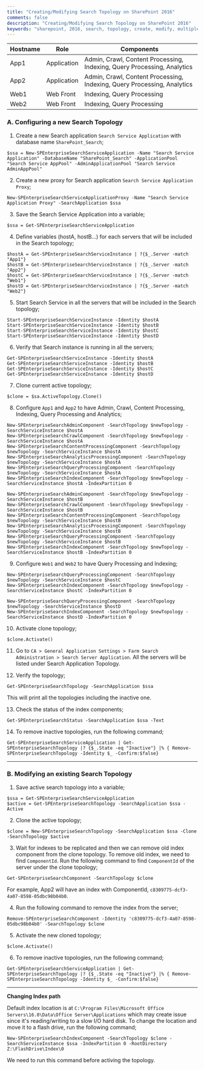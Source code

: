 ```yaml
---
title: "Creating/Modifying Search Topology on SharePoint 2016"
comments: false
description: "Creating/Modifying Search Topology on SharePoint 2016"
keywords: "sharepoint, 2016, search, topology, create, modify, multiple, search, servers"
---
```


| Hostname | Role        | Components                                                              |
|----------|-------------|-------------------------------------------------------------------------|
| App1     | Application | Admin, Crawl, Content Processing, Indexing, Query Processing, Analytics |
| App2     | Application | Admin, Crawl, Content Processing, Indexing, Query Processing, Analytics |
| Web1     | Web Front   | Indexing, Query Processing                                              |
| Web2     | Web Front   | Indexing, Query Processing                                              |

### A. Configuring a new Search Topology

1. Create a new Search application `Search Service Application` with database name `SharePoint_Search`; 
```
$ssa = New-SPEnterpriseSearchServiceApplication -Name "Search Service Application" -DatabaseName "SharePoint_Search" -ApplicationPool "Search Service AppPool" -AdminApplicationPool "Search Service AdminAppPool"
```

2. Create a new proxy for Search application `Search Service Application Proxy`; 
```
New-SPEnterpriseSearchServiceApplicationProxy -Name "Search Service Application Proxy" -SearchApplication $ssa
```

3. Save the Search Service Application into a variable;
```
$ssa = Get-SPEnterpriseSearchServiceApplication
```

4. Define variables (hostA, hostB...) for each servers that will be included in the Search topology;
```
$hostA = Get-SPEnterpriseSearchServiceInstance | ?{$_.Server -match "App1"}
$hostB = Get-SPEnterpriseSearchServiceInstance | ?{$_.Server -match "App2"}
$hostC = Get-SPEnterpriseSearchServiceInstance | ?{$_.Server -match “Web1"}
$hostD = Get-SPEnterpriseSearchServiceInstance | ?{$_.Server -match "Web2"}
```

5. Start Search Service in all the servers that will be included in the Search topology;
```
Start-SPEnterpriseSearchServiceInstance -Identity $hostA
Start-SPEnterpriseSearchServiceInstance -Identity $hostB
Start-SPEnterpriseSearchServiceInstance -Identity $hostC
Start-SPEnterpriseSearchServiceInstance -Identity $hostD
```

6. Verify that Search instance is running in all the servers;
```
Get-SPEnterpriseSearchServiceInstance -Identity $hostA
Get-SPEnterpriseSearchServiceInstance -Identity $hostB
Get-SPEnterpriseSearchServiceInstance -Identity $hostC
Get-SPEnterpriseSearchServiceInstance -Identity $hostD
```

7. Clone current active topology;
```
$clone = $sa.ActiveTopology.Clone()
```

8. Configure `App1` and `App2` to have Admin, Crawl, Content Processing, Indexing, Query Processing and Analytics;
```
New-SPEnterpriseSearchAdminComponent -SearchTopology $newTopology -SearchServiceInstance $hostA
New-SPEnterpriseSearchCrawlComponent -SearchTopology $newTopology -SearchServiceInstance $hostA
New-SPEnterpriseSearchContentProcessingComponent -SearchTopology $newTopology -SearchServiceInstance $hostA
New-SPEnterpriseSearchAnalyticsProcessingComponent -SearchTopology $newTopology -SearchServiceInstance $hostA
New-SPEnterpriseSearchQueryProcessingComponent -SearchTopology $newTopology -SearchServiceInstance $hostA
New-SPEnterpriseSearchIndexComponent -SearchTopology $newTopology -SearchServiceInstance $hostA -IndexPartition 0
```
```
New-SPEnterpriseSearchAdminComponent -SearchTopology $newTopology -SearchServiceInstance $hostB
New-SPEnterpriseSearchCrawlComponent -SearchTopology $newTopology -SearchServiceInstance $hostB
New-SPEnterpriseSearchContentProcessingComponent -SearchTopology $newTopology -SearchServiceInstance $hostB
New-SPEnterpriseSearchAnalyticsProcessingComponent -SearchTopology $newTopology -SearchServiceInstance $hostB
New-SPEnterpriseSearchQueryProcessingComponent -SearchTopology $newTopology -SearchServiceInstance $hostB
New-SPEnterpriseSearchIndexComponent -SearchTopology $newTopology -SearchServiceInstance $hostB -IndexPartition 0
```

9. Configure `Web1` and `Web2` to have Query Processing and Indexing;
```
New-SPEnterpriseSearchQueryProcessingComponent -SearchTopology $newTopology -SearchServiceInstance $hostC
New-SPEnterpriseSearchIndexComponent -SearchTopology $newTopology -SearchServiceInstance $hostC -IndexPartition 0
```
```
New-SPEnterpriseSearchQueryProcessingComponent -SearchTopology $newTopology -SearchServiceInstance $hostD
New-SPEnterpriseSearchIndexComponent -SearchTopology $newTopology -SearchServiceInstance $hostD -IndexPartition 0
```

10. Activate clone topology;
```
$clone.Activate()
```

11. Go to `CA > General Application Settings > Farm Search Administration > Search Server Application`. All the servers will be listed under Search Application Topology.

12. Verify the topology;
```
Get-SPEnterpriseSearchTopology -SearchApplication $ssa
```  
This will print all the topologies including the inactive one.

13. Check the status of the index components;
```
Get-SPEnterpriseSearchStatus -SearchApplication $ssa -Text
```

14.	To remove inactive topologies, run the following command;
```
Get-SPEnterpriseSearchServiceApplication | Get-SPEnterpriseSearchTopology |? {$_.State -eq "Inactive"} |% { Remove-SPEnterpriseSearchTopology -Identity $_ -Confirm:$false}
```

___

### B. Modifying an existing Search Topology

1. Save active search topology into a variable;
```
$ssa = Get-SPEnterpriseSearchServiceApplication
$active = Get-SPEnterpriseSearchTopology -SearchApplication $ssa -Active
```

2. Clone the active topology;
```
$clone = New-SPEnterpriseSearchTopology -SearchApplication $ssa -Clone -SearchTopology $active
```

3. Wait for indexes to be replicated and then we can remove old index component from the clone topology. To remove old index, we need to find `ComponentId`. Run the following command to find `ComponentId` of the server under the clone topology;
```
Get-SPEnterpriseSearchComponent -SearchTopology $clone
```  
For example, App2 will have an index with ComponentId, `c8309775-dcf3-4a07-8598-05dbc98b04b0`.

4. Run the following command to remove the index from the server;
```
Remove-SPEnterpriseSearchComponent -Identity 'c8309775-dcf3-4a07-8598-05dbc98b04b0' -SearchTopology $clone
```

5. Activate the new cloned topology;
```
$clone.Activate()
```

6. To remove inactive topologies, run the following command;
```
Get-SPEnterpriseSearchServiceApplication | Get-SPEnterpriseSearchTopology |? {$_.State -eq "Inactive"} |% { Remove-SPEnterpriseSearchTopology -Identity $_ -Confirm:$false}
```

___

**Changing Index path**

Default index location is at `C:\Program Files\Microsoft Office Servers\16.0\Data\Office Server\Applications` which may create issue since it's reading/writing to a slow I/O hard disk. To change the location and move it to a flash drive, run the following command;
```
New-SPEnterpriseSearchIndexComponent -SearchTopology $clone -SearchServiceInstance $ssa -IndexPartition 0 -RootDirectory Z:\FlashDrive\Index\0
```
We need to run this command before activing the topology.

